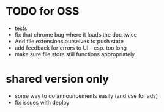# TODO for OSS
* tests
* fix that chrome bug where it loads the doc twice
* Add file extensions ourselves to push state
* add feedback for errors to UI - esp. too long
* make sure file store still functions appropriately

# shared version only
* some way to do announcements easily (and use for ads)
* fix issues with deploy
